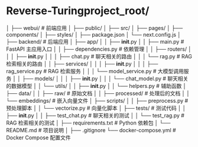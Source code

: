 # Reverse-Turingproject_root/
│
├── webui/                   # 前端应用
│   ├── public/
│   ├── src/
│   ├── pages/
│   ├── components/
│   ├── styles/
│   ├── package.json
│   └── next.config.js
│
├── backend/                 # 后端应用
│   ├── app/
│   │   ├── __init__.py
│   │   ├── main.py          # FastAPI 主应用入口
│   │   ├── dependencies.py  # 依赖管理
│   │   ├── routers/
│   │   │   ├── __init__.py
│   │   │   ├── chat.py      # 聊天相关的路由
│   │   │   └── rag.py       # RAG 检索相关的路由
│   │   ├── services/
│   │   │   ├── __init__.py
│   │   │   ├── rag_service.py # RAG 检索服务
│   │   │   └── model_service.py # 大模型调用服务
│   │   ├── models/
│   │   │   ├── __init__.py
│   │   │   └── chat_model.py # 聊天相关的数据模型
│   │   └── utils/
│   │       ├── __init__.py
│   │       └── helpers.py   # 辅助函数
│   ├── data/
│   │   ├── raw/             # 原始文档
│   │   ├── processed/       # 处理后的文档
│   │   └── embeddings/      # 嵌入向量文件
│   ├── scripts/
│   │   ├── preprocess.py    # 预处理脚本
│   │   └── vectorize.py     # 向量化脚本
│   ├── tests/               # 测试代码
│   │   ├── __init__.py
│   │   ├── test_chat.py     # 聊天相关的测试
│   │   └── test_rag.py      # RAG 检索相关的测试
│   ├── requirements.txt     # Python 依赖包
│   └── README.md            # 项目说明
│
├── .gitignore
└── docker-compose.yml       # Docker Compose 配置文件
